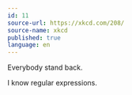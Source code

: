 ```yaml
---
id: 11
source-url: https://xkcd.com/208/
source-name: xkcd
published: true
language: en
---
```

Everybody stand back.

I know regular expressions.
